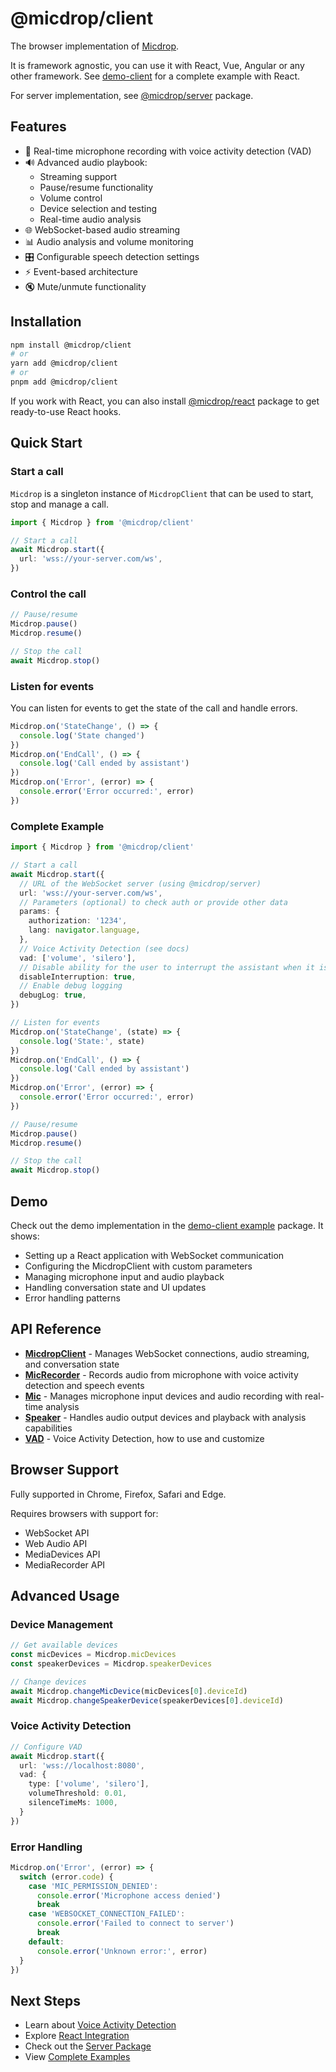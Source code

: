 # @micdrop/client

The browser implementation of [Micdrop](../../intro.md).

It is framework agnostic, you can use it with React, Vue, Angular or any other framework. See [demo-client](../../examples/demo-client.md) for a complete example with React.

For server implementation, see [@micdrop/server](../server/) package.

## Features

- 🎤 Real-time microphone recording with voice activity detection (VAD)
- 🔊 Advanced audio playbook:
  - Streaming support
  - Pause/resume functionality
  - Volume control
  - Device selection and testing
  - Real-time audio analysis
- 🌐 WebSocket-based audio streaming
- 📊 Audio analysis and volume monitoring
- 🎛️ Configurable speech detection settings
- ⚡ Event-based architecture
- 🔇 Mute/unmute functionality

## Installation

```bash
npm install @micdrop/client
# or
yarn add @micdrop/client
# or
pnpm add @micdrop/client
```

If you work with React, you can also install [@micdrop/react](../react/) package to get ready-to-use React hooks.

## Quick Start

### Start a call

`Micdrop` is a singleton instance of `MicdropClient` that can be used to start, stop and manage a call.

```typescript
import { Micdrop } from '@micdrop/client'

// Start a call
await Micdrop.start({
  url: 'wss://your-server.com/ws',
})
```

### Control the call

```typescript
// Pause/resume
Micdrop.pause()
Micdrop.resume()

// Stop the call
await Micdrop.stop()
```

### Listen for events

You can listen for events to get the state of the call and handle errors.

```typescript
Micdrop.on('StateChange', () => {
  console.log('State changed')
})
Micdrop.on('EndCall', () => {
  console.log('Call ended by assistant')
})
Micdrop.on('Error', (error) => {
  console.error('Error occurred:', error)
})
```

### Complete Example

```typescript
import { Micdrop } from '@micdrop/client'

// Start a call
await Micdrop.start({
  // URL of the WebSocket server (using @micdrop/server)
  url: 'wss://your-server.com/ws',
  // Parameters (optional) to check auth or provide other data
  params: {
    authorization: '1234',
    lang: navigator.language,
  },
  // Voice Activity Detection (see docs)
  vad: ['volume', 'silero'],
  // Disable ability for the user to interrupt the assistant when it is speaking
  disableInterruption: true,
  // Enable debug logging
  debugLog: true,
})

// Listen for events
Micdrop.on('StateChange', (state) => {
  console.log('State:', state)
})
Micdrop.on('EndCall', () => {
  console.log('Call ended by assistant')
})
Micdrop.on('Error', (error) => {
  console.error('Error occurred:', error)
})

// Pause/resume
Micdrop.pause()
Micdrop.resume()

// Stop the call
await Micdrop.stop()
```

## Demo

Check out the demo implementation in the [demo-client example](../../examples/demo-client.md) package. It shows:

- Setting up a React application with WebSocket communication
- Configuring the MicdropClient with custom parameters
- Managing microphone input and audio playback
- Handling conversation state and UI updates
- Error handling patterns

## API Reference

- **[MicdropClient](../../api/client/MicdropClient.md)** - Manages WebSocket connections, audio streaming, and conversation state
- **[MicRecorder](../../api/client/MicRecorder.md)** - Records audio from microphone with voice activity detection and speech events
- **[Mic](../../api/client/Mic.md)** - Manages microphone input devices and audio recording with real-time analysis
- **[Speaker](../../api/client/Speaker.md)** - Handles audio output devices and playback with analysis capabilities
- **[VAD](../../api/client/VAD.md)** - Voice Activity Detection, how to use and customize

## Browser Support

Fully supported in Chrome, Firefox, Safari and Edge.

Requires browsers with support for:

- WebSocket API
- Web Audio API
- MediaDevices API
- MediaRecorder API

## Advanced Usage

### Device Management

```typescript
// Get available devices
const micDevices = Micdrop.micDevices
const speakerDevices = Micdrop.speakerDevices

// Change devices
await Micdrop.changeMicDevice(micDevices[0].deviceId)
await Micdrop.changeSpeakerDevice(speakerDevices[0].deviceId)
```

### Voice Activity Detection

```typescript
// Configure VAD
await Micdrop.start({
  url: 'wss://localhost:8080',
  vad: {
    type: ['volume', 'silero'],
    volumeThreshold: 0.01,
    silenceTimeMs: 1000,
  }
})
```

### Error Handling

```typescript
Micdrop.on('Error', (error) => {
  switch (error.code) {
    case 'MIC_PERMISSION_DENIED':
      console.error('Microphone access denied')
      break
    case 'WEBSOCKET_CONNECTION_FAILED':
      console.error('Failed to connect to server')
      break
    default:
      console.error('Unknown error:', error)
  }
})
```

## Next Steps

- Learn about [Voice Activity Detection](./vad.md)
- Explore [React Integration](../react/)
- Check out the [Server Package](../server/)
- View [Complete Examples](../../examples/)
